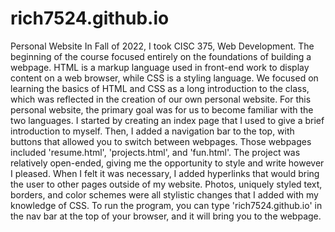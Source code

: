 # rich7524.github.io
Personal Website
In Fall of 2022, I took CISC 375, Web Development. The beginning of the course focused entirely on the foundations of building a webpage. HTML is a markup language used in front-end work to display content on a web browser, while CSS is a styling language. We focused on learning the basics of HTML and CSS as a long introduction to the class, which was reflected in the creation of our own personal website. For this personal website, the primary goal was for us to become familiar with the two languages. I started by creating an index page that I used to give a brief introduction to myself. Then, I added a navigation bar to the top, with buttons that allowed you to switch between webpages. Those webpages included 'resume.html', 'projects.html', and 'fun.html'. The project was relatively open-ended, giving me the opportunity to style and write however I pleased. When I felt it was necessary, I added hyperlinks that would bring the user to other pages outside of my website. Photos, uniquely styled text, borders, and color schemes were all stylistic changes that I added with my knowledge of CSS. To run the program, you can type 'rich7524.github.io' in the nav bar at the top of your browser, and it will bring you to the webpage.
